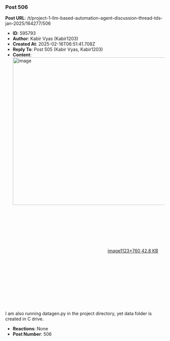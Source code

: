 ### Post 506
**Post URL**: /t/project-1-llm-based-automation-agent-discussion-thread-tds-jan-2025/164277/506
- **ID**: 595793
- **Author**: Kabir Vyas (Kabir1203)
- **Created At**: 2025-02-16T06:51:41.708Z
- **Reply To**: Post 505 (Kabir Vyas, Kabir1203)
- **Content**:  
  <div class="lightbox-wrapper"><a class="lightbox" href="https://europe1.discourse-cdn.com/flex013/uploads/iitm/original/3X/2/1/213611a3e30fbaa75a62a4a99c19b20458a92609.png" data-download-href="/uploads/short-url/4JNB76Nt2iFtCZpl6LVDjmNXXi9.png?dl=1" title="image" rel="noopener nofollow ugc"><img src="https://europe1.discourse-cdn.com/flex013/uploads/iitm/original/3X/2/1/213611a3e30fbaa75a62a4a99c19b20458a92609.png" alt="image" data-base62-sha1="4JNB76Nt2iFtCZpl6LVDjmNXXi9" width="690" height="466" data-dominant-color="232423"><div class="meta"><svg class="fa d-icon d-icon-far-image svg-icon" aria-hidden="true"><use href="#far-image"></use></svg><span class="filename">image</span><span class="informations">1123×760 42.8 KB</span><svg class="fa d-icon d-icon-discourse-expand svg-icon" aria-hidden="true"><use href="#discourse-expand"></use></svg></div></a></div><br>
I am also running datagen.py in the project directory, yet data folder is created in C drive.
- **Reactions**: None
- **Post Number**: 506

